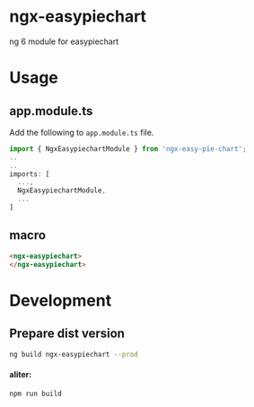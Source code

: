# ngx-easypiechart
ng 6 module for easypiechart

# Usage

## app.module.ts

Add the following to ``app.module.ts`` file.

```typescript
import { NgxEasypiechartModule } from 'ngx-easy-pie-chart';
..
..
imports: [
  ...,
  NgxEasypiechartModule,
  ...
]
```

## macro

```html
<ngx-easypiechart>
</ngx-easypiechart>
```

# Development

## Prepare dist version

```bash
ng build ngx-easypiechart --prod
```

#### aliter:

```bash
npm run build
```

